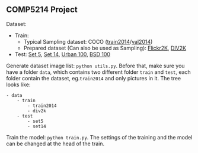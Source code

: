 ## COMP5214 Project

Dataset:
- Train: 
  - Typical Sampling dataset: COCO ([train2014](http://images.cocodataset.org/zips/train2014.zip)/[val2014](http://images.cocodataset.org/zips/val2014.zip))
  - Prepared dataset (Can also be used as Sampling): [Flickr2K](https://cv.snu.ac.kr/research/EDSR/Flickr2K.tar), [DIV2K](https://data.vision.ee.ethz.ch/cvl/DIV2K/)
- Test: [Set 5](https://uofi.box.com/shared/static/kfahv87nfe8ax910l85dksyl2q212voc.zip), [Set 14](https://uofi.box.com/shared/static/igsnfieh4lz68l926l8xbklwsnnk8we9.zip), [Urban 100](https://uofi.box.com/shared/static/qgctsplb8txrksm9to9x01zfa4m61ngq.zip), [BSD 100](https://uofi.box.com/shared/static/rirohj4773jl7ef752r330rtqw23djt8.zip)

Generate dataset image list: `python utils.py`. Before that, make sure you have a folder `data`, which contains two different folder `train` and `test`, each folder contain the dataset, eg.`train2014` and only pictures in it. The tree looks like:
```
- data
    - train
        - train2014
        - div2k
    - test
        - set5
        - set14
```

Train the model: `python train.py`. The settings of the training and the model can be 
changed at the head of the train.

